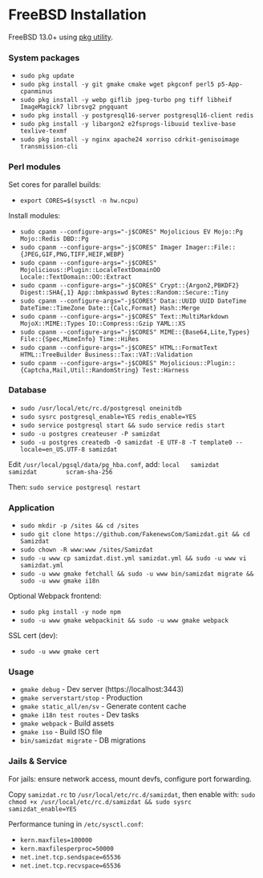 [description]: # "Commands to install Samizdat on FreeBSD."
[keywords]: # "FreeBSD,Perl,PostgreSQL,pkg"

# FreeBSD Installation

FreeBSD 13.0+ using [pkg utility](https://docs.freebsd.org/en/books/handbook/ports/#pkgng-intro).

### System packages

* `sudo pkg update`
* `sudo pkg install -y git gmake cmake wget pkgconf perl5 p5-App-cpanminus`
* `sudo pkg install -y webp giflib jpeg-turbo png tiff libheif ImageMagick7 librsvg2 pngquant`
* `sudo pkg install -y postgresql16-server postgresql16-client redis`
* `sudo pkg install -y libargon2 e2fsprogs-libuuid texlive-base texlive-texmf`
* `sudo pkg install -y nginx apache24 xorriso cdrkit-genisoimage transmission-cli`

### Perl modules

Set cores for parallel builds:

* `export CORES=$(sysctl -n hw.ncpu)`

Install modules:

* `sudo cpanm --configure-args="-j$CORES" Mojolicious EV Mojo::Pg Mojo::Redis DBD::Pg`
* `sudo cpanm --configure-args="-j$CORES" Imager Imager::File::{JPEG,GIF,PNG,TIFF,HEIF,WEBP}`
* `sudo cpanm --configure-args="-j$CORES" Mojolicious::Plugin::LocaleTextDomainOO Locale::TextDomain::OO::Extract`
* `sudo cpanm --configure-args="-j$CORES" Crypt::{Argon2,PBKDF2} Digest::SHA{,1} App::bmkpasswd Bytes::Random::Secure::Tiny`
* `sudo cpanm --configure-args="-j$CORES" Data::UUID UUID DateTime DateTime::TimeZone Date::{Calc,Format} Hash::Merge`
* `sudo cpanm --configure-args="-j$CORES" Text::MultiMarkdown MojoX::MIME::Types IO::Compress::Gzip YAML::XS`
* `sudo cpanm --configure-args="-j$CORES" MIME::{Base64,Lite,Types} File::{Spec,MimeInfo} Time::HiRes`
* `sudo cpanm --configure-args="-j$CORES" HTML::FormatText HTML::TreeBuilder Business::Tax::VAT::Validation`
* `sudo cpanm --configure-args="-j$CORES" Mojolicious::Plugin::{Captcha,Mail,Util::RandomString} Test::Harness`

### Database

* `sudo /usr/local/etc/rc.d/postgresql oneinitdb`
* `sudo sysrc postgresql_enable=YES redis_enable=YES`
* `sudo service postgresql start && sudo service redis start`
* `sudo -u postgres createuser -P samizdat`
* `sudo -u postgres createdb -O samizdat -E UTF-8 -T template0 --locale=en_US.UTF-8 samizdat`

Edit `/usr/local/pgsql/data/pg_hba.conf`, add: `local   samizdat        samizdat        scram-sha-256`

Then: `sudo service postgresql restart`

### Application

* `sudo mkdir -p /sites && cd /sites`
* `sudo git clone https://github.com/FakenewsCom/Samizdat.git && cd Samizdat`
* `sudo chown -R www:www /sites/Samizdat`
* `sudo -u www cp samizdat.dist.yml samizdat.yml && sudo -u www vi samizdat.yml`
* `sudo -u www gmake fetchall && sudo -u www bin/samizdat migrate && sudo -u www gmake i18n`

Optional Webpack frontend:

* `sudo pkg install -y node npm`
* `sudo -u www gmake webpackinit && sudo -u www gmake webpack`

SSL cert (dev):

* `sudo -u www gmake cert`

### Usage

* `gmake debug` - Dev server (https://localhost:3443)
* `gmake serverstart/stop` - Production
* `gmake static_all/en/sv` - Generate content cache
* `gmake i18n test routes` - Dev tasks
* `gmake webpack` - Build assets
* `gmake iso` - Build ISO file
* `bin/samizdat migrate` - DB migrations

### Jails & Service

For jails: ensure network access, mount devfs, configure port forwarding.

Copy `samizdat.rc` to `/usr/local/etc/rc.d/samizdat`, then enable with: `sudo chmod +x /usr/local/etc/rc.d/samizdat && sudo sysrc samizdat_enable=YES`

Performance tuning in `/etc/sysctl.conf`:

* `kern.maxfiles=100000`
* `kern.maxfilesperproc=50000`
* `net.inet.tcp.sendspace=65536`
* `net.inet.tcp.recvspace=65536`